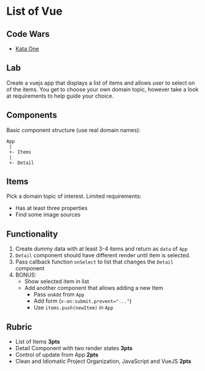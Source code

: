 # List of Vue


## Code Wars

* [Kata One](https://www.codewars.com/kata/insert-dashes)

## Lab

Create a vuejs app that displays a list of items and allows user to select on of the items. You
get to choose your own domain topic, however take a look at requirements to help guide your choice.

## Components

Basic component structure (use real domain names):

```
App
 |
 +- Items
 |
 +- Detail
```

## Items

Pick a domain topic of interest. Limited requirements:

* Has at least three properties
* Find some image sources

## Functionality

1. Create dummy data with at least 3-4 items and return as `data` of `App`
1. `Detail` component should have different render until item is selected. 
1. Pass callback function `onSelect` to list that changes the `Detail` component
1. BONUS: 
    * Show selected item in list
    * Add another component that allows adding a new Item
        * Pass `onAdd` from `App`
        * Add form (`v-on:submit.prevent="..."`)
        * Use `items.push(newItem)` in `App`

## Rubric

* List of Items **3pts**
* Detail Component with two render states **3pts**
* Control of update from App **2pts**
* Clean and Idiomatic Project Organization, JavaScript and VueJS **2pts**
